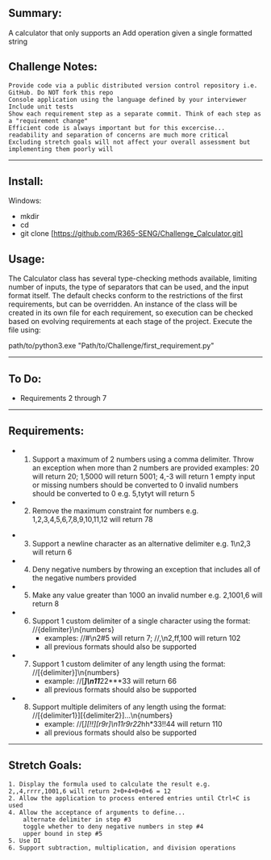 Summary:
-------------
A calculator that only supports an Add operation given a single formatted string


Challenge Notes:
-------------
    Provide code via a public distributed version control repository i.e. GitHub. Do NOT fork this repo
    Console application using the language defined by your interviewer
    Include unit tests
    Show each requirement step as a separate commit. Think of each step as a "requirement change"
    Efficient code is always important but for this excercise... readability and separation of concerns are much more critical
    Excluding stretch goals will not affect your overall assessment but implementing them poorly will
_______________________________________________________________________________________________

Install:
-------------
Windows:
- mkdir 
- cd 
- git clone [https://github.com/R365-SENG/Challenge_Calculator.git]

Usage:
-------------

The Calculator class has several type-checking methods available, limiting number of inputs, the type of separators that can be used, and the input format itself. 
The default checks conform to the restrictions of the first requirements, but can be overridden. An instance of the class will be created in its own file for each requirement, so execution can be checked based on evolving requirements at each stage of the project.
Execute the file using:

path/to/python3.exe "Path/to/Challenge/first_requirement.py"

______________________________________________________________________________________________________________________________________________

To Do:
----------
 - Requirements 2 through 7
_______________________________________________________________________________________________________________________________________________

Requirements:
-------------

+    1.  Support a maximum of 2 numbers using a comma delimiter. Throw an exception when more than 2 numbers are provided
        examples: 20 will return 20; 1,5000 will return 5001; 4,-3 will return 1
        empty input or missing numbers should be converted to 0
        invalid numbers should be converted to 0 e.g. 5,tytyt will return 5

+    2. Remove the maximum constraint for numbers e.g. 1,2,3,4,5,6,7,8,9,10,11,12 will return 78

-    3. Support a newline character as an alternative delimiter e.g. 1\n2,3 will return 6

-    4. Deny negative numbers by throwing an exception that includes all of the negative numbers provided

-    5. Make any value greater than 1000 an invalid number e.g. 2,1001,6 will return 8
    
-    6. Support 1 custom delimiter of a single character using the format: //{delimiter}\n{numbers}
        - examples: //#\n2#5 will return 7; //,\n2,ff,100 will return 102
        - all previous formats should also be supported
-    7. Support 1 custom delimiter of any length using the format: //[{delimiter}]\n{numbers}
        - example: //[***]\n11***22***33 will return 66
        - all previous formats should also be supported
-    8. Support multiple delimiters of any length using the format: //[{delimiter1}][{delimiter2}]...\n{numbers}
        - example: //[*][!!][r9r]\n11r9r22*hh*33!!44 will return 110
        - all previous formats should also be supported

______________________________________________________________________________________________________________________________________________

Stretch Goals:
--------------

    1. Display the formula used to calculate the result e.g. 2,,4,rrrr,1001,6 will return 2+0+4+0+0+6 = 12
    2. Allow the application to process entered entries until Ctrl+C is used
    4. Allow the acceptance of arguments to define...
        alternate delimiter in step #3
        toggle whether to deny negative numbers in step #4
        upper bound in step #5
    5. Use DI
    6. Support subtraction, multiplication, and division operations
